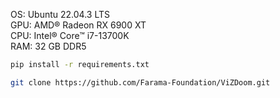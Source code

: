 OS: Ubuntu 22.04.3 LTS<br>
GPU: AMD® Radeon RX 6900 XT<br>
CPU: Intel® Core™ i7-13700K<br>
RAM: 32 GB DDR5 <br>

```bash
pip install -r requirements.txt
```

```bash
git clone https://github.com/Farama-Foundation/ViZDoom.git
```